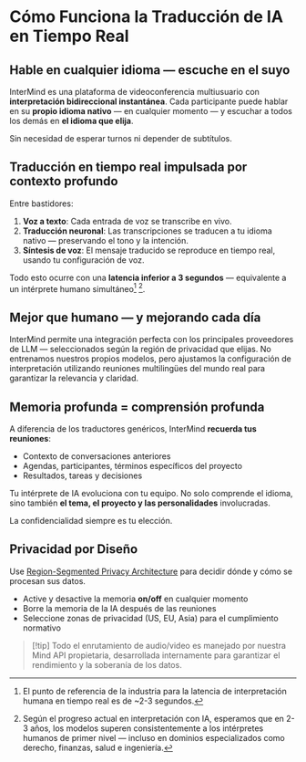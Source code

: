 # Cómo Funciona la Traducción de IA en Tiempo Real

## Hable en cualquier idioma — escuche en el suyo

InterMind es una plataforma de videoconferencia multiusuario con **interpretación bidireccional instantánea**.
Cada participante puede hablar en su **propio idioma nativo** — en cualquier momento — y escuchar a todos los demás en **el idioma que elija**.

Sin necesidad de esperar turnos ni depender de subtítulos.

## Traducción en tiempo real impulsada por contexto profundo

Entre bastidores:

1. **Voz a texto**: Cada entrada de voz se transcribe en vivo.
2. **Traducción neuronal**: Las transcripciones se traducen a tu idioma nativo — preservando el tono y la intención.
3. **Síntesis de voz**: El mensaje traducido se reproduce en tiempo real, usando tu configuración de voz.

Todo esto ocurre con una **latencia inferior a 3 segundos** — equivalente a un intérprete humano simultáneo[^1] [^2].

[^1]: El punto de referencia de la industria para la latencia de interpretación humana en tiempo real es de \~2-3 segundos.

[^2]: Según el progreso actual en interpretación con IA, esperamos que en 2-3 años, los modelos superen consistentemente a los intérpretes humanos de primer nivel — incluso en dominios especializados como derecho, finanzas, salud e ingeniería.

## Mejor que humano — y mejorando cada día

InterMind permite una integración perfecta con los principales proveedores de LLM — seleccionados según la región de privacidad que elijas.
No entrenamos nuestros propios modelos, pero ajustamos la configuración de interpretación utilizando reuniones multilingües del mundo real para garantizar la relevancia y claridad.

## Memoria profunda = comprensión profunda

A diferencia de los traductores genéricos, InterMind **recuerda tus reuniones**:

- Contexto de conversaciones anteriores
- Agendas, participantes, términos específicos del proyecto
- Resultados, tareas y decisiones

Tu intérprete de IA evoluciona con tu equipo. No solo comprende el idioma, sino también **el tema, el proyecto y las personalidades** involucradas.

La confidencialidad siempre es tu elección.

## Privacidad por Diseño

Use [Region-Segmented Privacy Architecture](privacy-architecture) para decidir dónde y cómo se procesan sus datos.

- Active y desactive la memoria **on/off** en cualquier momento
- Borre la memoria de la IA después de las reuniones
- Seleccione zonas de privacidad (US, EU, Asia) para el cumplimiento normativo

> [!tip] Todo el enrutamiento de audio/video es manejado por nuestra Mind API propietaria, desarrollada internamente para garantizar el rendimiento y la soberanía de los datos.
